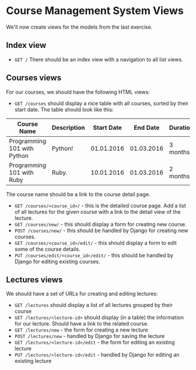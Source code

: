 # Course Management System Views

We'll now create views for the models from the last exercise.

## Index view

- `GET /` There should be an index view with a navigation to all list views.

## Courses views

For our courses, we should have the following HTML views:

- `GET /courses` should display a nice table with all courses, sorted by their start date. The table should look like this:

| Course Name                 | Description | Start Date | End Date   | Duration |
| --------------------------- | ----------- | ---------- | ---------- | -------- |
| Programming 101 with Python | Python!     | 01.01.2016 | 01.03.2016 | 3 months |
| Programming 101 with Ruby   | Ruby.       | 10.01.2016 | 01.03.2016 | 2 months |

The course name should be a link to the course detail page.

- `GET /courses/<course_id>/` - this is the detailed course page. Add a list of all lectures for the given course with a link to the detail view of the lecture.
- `GET /courses/new/` - this should display a form for creating new course.
- `POST /courses/new/` - this should be handled by Django for creating new courses.
- `GET /courses/<course_id>/edit/` - this should display a form to edit some of the course details.
- `PUT /courses/edit/<course_id>/edit/` - this should be handled by Django for editing existing courses.

## Lectures views

We should have a set of URLs for creating and editing lectures:

- `GET /lectures` should display a list of all lectures grouped by their course
- `GET /lectures/<lecture-id>` should display (in a table) the information for our lecture. Should have a link to the related course.
- `GET /lectures/new` - the form for creating a new lecture
- `POST /lectures/new` - handled by Django for saving the lecture
- `GET /lectures/<lecture-id>/edit` - the form for editing an existing lecture
- `PUT /lectures/<lecture-id>/edit` - handled by Django for editing an existing lecture
